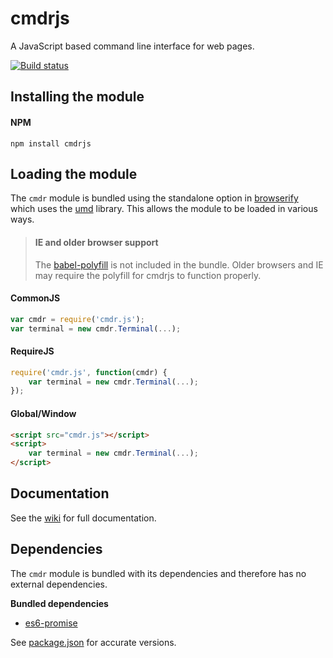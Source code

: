 cmdrjs
======
A JavaScript based command line interface for web pages.

[![Build status](https://travis-ci.org/cmdrjs/cmdrjs.png)](https://travis-ci.org/cmdrjs/cmdrjs)

## Installing the module

#### NPM
```
npm install cmdrjs
```

## Loading the module

The `cmdr` module is bundled using the standalone option in [browserify](http://browserify.org/) which uses the [umd](https://github.com/forbeslindesay/umd) library. This allows the module to be loaded in various ways.

> #### IE and older browser support
> The [babel-polyfill](https://babeljs.io/docs/usage/polyfill/) is not included in the bundle. Older browsers and IE may require the polyfill for cmdrjs to function properly.

#### CommonJS

```javascript
var cmdr = require('cmdr.js');
var terminal = new cmdr.Terminal(...);
```

#### RequireJS

```javascript
require('cmdr.js', function(cmdr) {
    var terminal = new cmdr.Terminal(...);
});
```

#### Global/Window

```html
<script src="cmdr.js"></script>
<script>
    var terminal = new cmdr.Terminal(...);
</script>
```

## Documentation

See the [wiki](https://github.com/cmdrjs/cmdrjs/wiki/Documentation) for full documentation.

## Dependencies

The `cmdr` module is bundled with its dependencies and therefore has no external dependencies.

__Bundled dependencies__
* [es6-promise](https://github.com/jakearchibald/es6-promise)

See [package.json](https://github.com/cmdrjs/cmdrjs/blob/master/package.json) for accurate versions.
